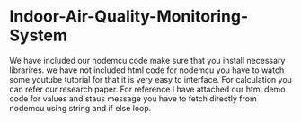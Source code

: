 # Indoor-Air-Quality-Monitoring-System

We have included our nodemcu code make sure that you install necessary librarires.
we have not included html code for nodemcu you have to watch some youtube tutorial for that it is very easy to interface.
For calculation you can refer our research paper.
For reference I have attached our html demo code for values and staus message you have to fetch directly from nodemcu using string and if else loop.
